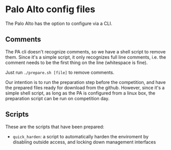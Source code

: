 # Palo Alto config files

The Palo Alto has the option to configure via a CLI.

## Comments

The PA cli doesn't recognize comments, so we have a shell script
to remove them. Since it's a simple script, it only recognizes full line
comments, i.e. the comment needs
to be the first thing on the line (whitespace is fine).

Just run `./prepare.sh [file]` to remove comments.

Our intention is to run the preparation step before the competition,
and have the prepared files ready for download from the github. However,
since it's a simple shell script, as long as the PA is configured from a
linux box, the preparation script can be run on competition day.

## Scripts

These are the scripts that have been prepared:

- `quick_harden`: a script to automatically harden the enviroment by
disabling outside access, and locking down management interfaces
